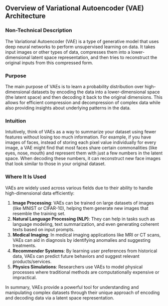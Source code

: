 ## Overview of Variational Autoencoder (VAE) Architecture

### Non-Technical Description
The Variational Autoencoder (VAE) is a type of generative model that uses deep neural networks to perform unsupervised learning on data. It takes input images or other types of data, compresses them into a lower-dimensional latent space representation, and then tries to reconstruct the original inputs from this compressed form.

### Purpose
The main purpose of VAEs is to learn a probability distribution over high-dimensional datasets by encoding the data into a lower-dimensional space (the latent space) and then decoding it back to the original dimensions. This allows for efficient compression and decompression of complex data while also providing insights about underlying patterns in the data.

### Intuition
Intuitively, think of VAEs as a way to summarize your dataset using fewer features without losing too much information. For example, if you have images of faces, instead of storing each pixel value individually for every image, a VAE might find that most faces share certain commonalities (like eyes, nose, mouth) and represent them with just a few numbers in the latent space. When decoding these numbers, it can reconstruct new face images that look similar to those in your original dataset.

### Where It Is Used
VAEs are widely used across various fields due to their ability to handle high-dimensional data efficiently:

1. **Image Processing**: VAEs can be trained on large datasets of images (like MNIST or CIFAR-10), helping them generate new images that resemble the training set.
2. **Natural Language Processing (NLP)**: They can help in tasks such as language modeling, text summarization, and even generating coherent texts based on input prompts.
3. **Medical Imaging**: In medical imaging applications like MRI or CT scans, VAEs can aid in diagnosis by identifying anomalies and suggesting treatments.
4. **Recommender Systems**: By learning user preferences from historical data, VAEs can predict future behaviors and suggest relevant products/services.
5. **Physics Simulations**: Researchers use VAEs to model physical processes where traditional methods are computationally expensive or impractical.

In summary, VAEs provide a powerful tool for understanding and manipulating complex datasets through their unique approach of encoding and decoding data via a latent space representation.